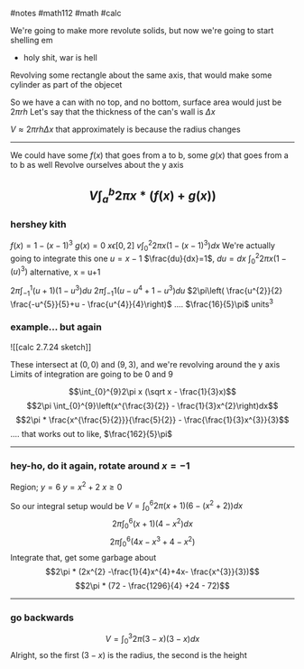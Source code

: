 #notes #math112 #math #calc


We're going to make more revolute solids, but now we're going to start shelling em
- holy shit, war is hell

Revolving some rectangle about the same axis, that would make some cylinder as part of the objecet

So we have a can with no top, and no bottom, surface area would just be $2\pi rh$ 
Let's say that the thickness of the can's wall is $\Delta x$ 

$V\approx 2\pi r h \Delta x$
	that approximately is because the radius changes


----


We could have some $f(x)$ that goes from a to b, some $g(x)$ that goes from a to b as well
Revolve ourselves about the y axis

$$V \int_{a}^{b} 2\pi x* \left(f(x)+g(x)\right)$$
---

### hershey kith
$f(x)= 1-(x-1)^{3}$
$g(x)=0$
$x\epsilon[0,2]$
$v\int_{0}^{2}2\pi x(1-(x-1)^{3})dx$
We're actually going to integrate this one
$u=x-1$
$\frac{du}{dx}=1$, $du=dx$
$\int_{0}^{2}2\pi x(1-(u)^{3})$
alternative, x = u+1

$2\pi \int_{-1}^{1}(u+1)(1-u^{3})du$
$2\pi \int_{-1}{1}(u-u^{4}+1-u^{3})du$
$2\pi\left( \frac{u^{2}}{2} \frac{-u^{5}}{5}+u - \frac{u^{4}}{4}\right)$ 
....
$\frac{16}{5}\pi$ units$^{3}$ 


### example... but again
![[calc 2.7.24 sketch]]

These intersect at $(0,0)$ and $(9,3)$, and we're revolving around the y axis
Limits of integration are going to be 0 and 9

$$\int_{0}^{9}2\pi x (\sqrt x - \frac{1}{3}x)$$
$$2\pi \int_{0}^{9}\left(x^{\frac{3}{2}} - \frac{1}{3}x^{2}\right)dx$$
$$2\pi * \frac{x^{\frac{5}{2}}}{\frac{5}{2}} - \frac{\frac{1}{3}x^{3}}{3}$$
....
that works out to like, $\frac{162}{5}\pi$



---


### hey-ho, do it again, rotate around $x = -1$

Region;
$y=6$
$y=x^{2}+2$
$x\geq 0$


So our integral setup would be $V= \int_{0}^{6}2\pi (x+1) (6-(x^{2}+2))dx$
$$ 2\pi \int_{0}^{6}(x+1) (4-x^{2})dx$$
$$2\pi \int_{0}^{6}(4x -x^{3}+4 -x^{2})$$
Integrate that, get some garbage about 
$$2\pi *  (2x^{2} -\frac{1}{4}x^{4}+4x- \frac{x^{3}}{3})$$
$$2\pi * (72 - \frac{1296}{4} +24 - 72)$$

---

### go backwards
$$V= \int_{0}^{3}2\pi (3-x)(3-x)dx $$
Alright, so the first $(3-x)$ is the radius, the second is the height
